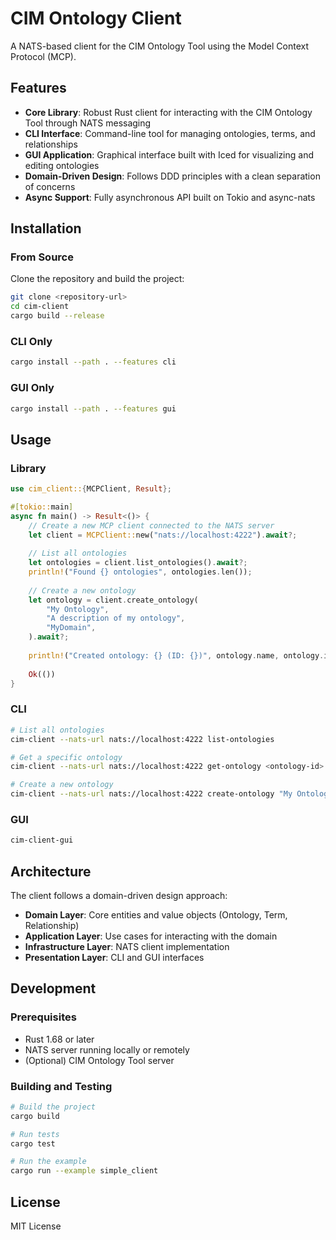 # CIM Ontology Client

A NATS-based client for the CIM Ontology Tool using the Model Context Protocol (MCP).

## Features

- **Core Library**: Robust Rust client for interacting with the CIM Ontology Tool through NATS messaging
- **CLI Interface**: Command-line tool for managing ontologies, terms, and relationships
- **GUI Application**: Graphical interface built with Iced for visualizing and editing ontologies
- **Domain-Driven Design**: Follows DDD principles with a clean separation of concerns
- **Async Support**: Fully asynchronous API built on Tokio and async-nats

## Installation

### From Source

Clone the repository and build the project:

```bash
git clone <repository-url>
cd cim-client
cargo build --release
```

### CLI Only

```bash
cargo install --path . --features cli
```

### GUI Only

```bash
cargo install --path . --features gui
```

## Usage

### Library

```rust
use cim_client::{MCPClient, Result};

#[tokio::main]
async fn main() -> Result<()> {
    // Create a new MCP client connected to the NATS server
    let client = MCPClient::new("nats://localhost:4222").await?;
    
    // List all ontologies
    let ontologies = client.list_ontologies().await?;
    println!("Found {} ontologies", ontologies.len());
    
    // Create a new ontology
    let ontology = client.create_ontology(
        "My Ontology",
        "A description of my ontology",
        "MyDomain",
    ).await?;
    
    println!("Created ontology: {} (ID: {})", ontology.name, ontology.id);
    
    Ok(())
}
```

### CLI

```bash
# List all ontologies
cim-client --nats-url nats://localhost:4222 list-ontologies

# Get a specific ontology
cim-client --nats-url nats://localhost:4222 get-ontology <ontology-id>

# Create a new ontology
cim-client --nats-url nats://localhost:4222 create-ontology "My Ontology" "A description of my ontology" "MyDomain"
```

### GUI

```bash
cim-client-gui
```

## Architecture

The client follows a domain-driven design approach:

- **Domain Layer**: Core entities and value objects (Ontology, Term, Relationship)
- **Application Layer**: Use cases for interacting with the domain
- **Infrastructure Layer**: NATS client implementation
- **Presentation Layer**: CLI and GUI interfaces

## Development

### Prerequisites

- Rust 1.68 or later
- NATS server running locally or remotely
- (Optional) CIM Ontology Tool server

### Building and Testing

```bash
# Build the project
cargo build

# Run tests
cargo test

# Run the example
cargo run --example simple_client
```

## License

MIT License 